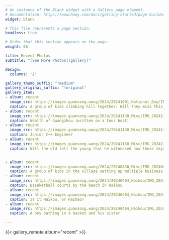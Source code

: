 ```yaml
---
# An instance of the Blank widget with a Gallery page element.
# Documentation: https://wowchemy.com/docs/getting-started/page-builder/
widget: blank

# This file represents a page section.
headless: true

# Order that this section appears on the page.
weight: 66

title: Recent Photos
subtitle: "[See More Photos](gallery)"

design:
  columns: '2'

gallery_thumb_suffix: "!medium"
gallery_original_suffix: "!original"
gallery_item:
- album: recent
  image_src: https://images.guansong.wang/2024/20241001_National_Day/IMG_20241004_171048.jpg
  caption: A group of kids climbing hill together. Will they miss this happy afternoon after a few years?
- album: recent
  image_src: https://images.guansong.wang/2024/20241130_Misc/IMG_20241109_203414.jpg
  caption: Wealth of Guangzhou (written on a tour boat)
- album: recent
  image_src: https://images.guansong.wang/2024/20241130_Misc/IMG_20241116_163015_1.jpg
  caption: Junior C++ Engineer
- album: recent
  image_src: https://images.guansong.wang/2024/20241130_Misc/IMG_20241123_175246.jpg
  caption: Will the old tell the young that he witnessed how those skyscrapers were bulit along the years?


- album: recent
  image_src: https://images.guansong.wang/2024/20240430_Misc/IMG_20240413_161824.jpg
  caption: A group of kids in the village setting up multiple business, lottery and homegrown vegetables.
- album: recent
  image_src: https://images.guansong.wang/2024/20240404_Haikou/IMG_20240406_103634.jpg
  caption: Baseketball courts by the beach in Haikou
- album: recent
  image_src: https://images.guansong.wang/2024/20240404_Haikou/IMG_20240405_150906.jpg
  caption: Is it Haikou, or Haihao?
- album: recent
  image_src: https://images.guansong.wang/2024/20240404_Haikou/IMG_20240405_160737.jpg
  caption: A boy bathing in a basket and his sister

---
```


{{< gallery_remote album="recent" >}}
